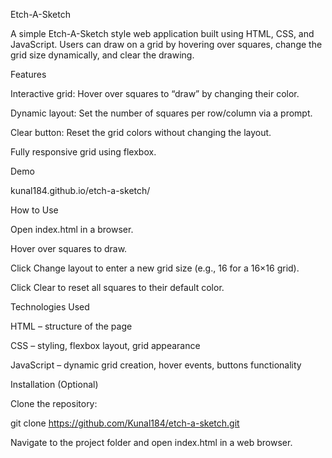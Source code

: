 Etch-A-Sketch

A simple Etch-A-Sketch style web application built using HTML, CSS, and JavaScript. Users can draw on a grid by hovering over squares, change the grid size dynamically, and clear the drawing.

Features

Interactive grid: Hover over squares to “draw” by changing their color.

Dynamic layout: Set the number of squares per row/column via a prompt.

Clear button: Reset the grid colors without changing the layout.

Fully responsive grid using flexbox.

Demo

kunal184.github.io/etch-a-sketch/

How to Use

Open index.html in a browser.

Hover over squares to draw.

Click Change layout to enter a new grid size (e.g., 16 for a 16×16 grid).

Click Clear to reset all squares to their default color.

Technologies Used

HTML – structure of the page

CSS – styling, flexbox layout, grid appearance

JavaScript – dynamic grid creation, hover events, buttons functionality

Installation (Optional)

Clone the repository:

git clone https://github.com/Kunal184/etch-a-sketch.git


Navigate to the project folder and open index.html in a web browser.